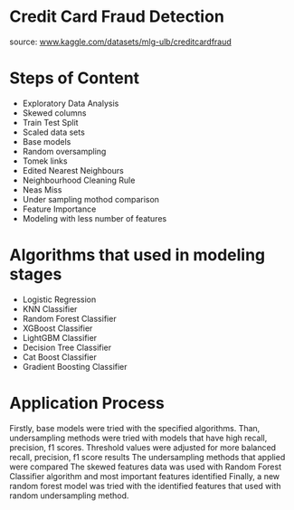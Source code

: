 # Credit Card Fraud Detection
source: www.kaggle.com/datasets/mlg-ulb/creditcardfraud

# Steps of Content
* Exploratory Data Analysis
* Skewed columns
* Train Test Split
* Scaled data sets
* Base models 
* Random oversampling
* Tomek links
* Edited Nearest Neighbours
* Neighbourhood Cleaning Rule
* Neas Miss
* Under sampling mothod comparison
* Feature Importance
* Modeling with less number of features

# Algorithms that used in modeling stages
- Logistic Regression
- KNN Classifier
- Random Forest Classifier
- XGBoost Classifier
- LightGBM Classifier
- Decision Tree Classifier
- Cat Boost Classifier
- Gradient Boosting Classifier

# Application Process
Firstly, base models were tried with the specified algorithms. 
Than, undersampling methods were tried with models that have high recall, precision, f1 scores. 
Threshold values were adjusted for more balanced recall, precision, f1 score results
The undersampling methods that applied were compared
The skewed features data was used with Random Forest Classifier algorithm and most important features identified
Finally, a new random forest model was tried with the identified features that used with random undersampling method.
